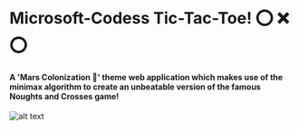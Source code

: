 # Microsoft-Codess Tic-Tac-Toe! ⭕️ ❌ ⭕️  
#### A 'Mars Colonization :volcano:' theme web application which makes use of the minimax algorithm to create an unbeatable version of the famous Noughts and Crosses game!  

![alt text](https://github.com/Anima108/My-Codes/blob/master/src/Screenshot%20(2).png "Mars Colonization")


      
